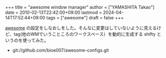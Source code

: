 +++
title = "awesome window manager"
author = ["YAMASHITA Takao"]
date = 2010-02-13T22:42:00+09:00
lastmod = 2024-04-14T17:52:44+09:00
tags = ["awesome"]
draft = false
+++

[awesome](http://awesome.naquadah.org/) の設定をしなおしをした。そんなに変更はしていないように見えるけど、tag(他のWMでいうこところのワークスペース）を動的に生成する
shifty
というのを使ってみた。

-   git://github.com/bioe007/awesome-configs.git
